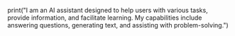 print("I am an AI assistant designed to help users with various tasks, provide information, and facilitate learning. My capabilities include answering questions, generating text, and assisting with problem-solving.")